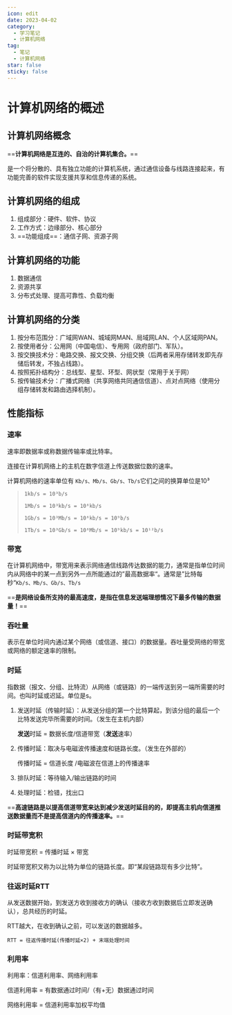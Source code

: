 ```yaml
---
icon: edit
date: 2023-04-02
category:
  - 学习笔记
  - 计算机网络
tag:
  - 笔记
  - 计算机网络
star: false
sticky: false
---
```


# 计算机网络的概述

## 计算机网络概念

==**计算机网络是互连的、自治的计算机集合。**==

是一个将分散的、具有独立功能的计算机系统，通过通信设备与线路连接起来，有功能完善的软件实现支援共享和信息传递的系统。
<!-- more -->
##  计算机网络的组成

1. 组成部分：硬件、软件、协议
2. 工作方式：边缘部分、核心部分
3. ==功能组成==：通信子网、资源子网

## 计算机网络的功能

1. 数据通信
2. 资源共享
3. 分布式处理、提高可靠性、负载均衡

## 计算机网络的分类

1. 按分布范围分：广域网WAN、城域网MAN、局域网LAN、个人区域网PAN。
2. 按使用者分：公用网（中国电信）、专用网（政府部门、军队）。
3. 按交换技术分：电路交换、报文交换、分组交换（后两者采用存储转发即先存储后转发，不独占线路）。
4. 按照拓扑结构分：总线型、星型、环型、网状型（常用于关于网）
5. 按传输技术分：广播式网络（共享网络共同通信信道）、点对点网络（使用分组存储转发和路由选择机制）。

## 性能指标

###  速率

速率即数据率或称数据传输率或比特率。

连接在计算机网络上的主机在数字信道上传送数据位数的速率。

计算机网络的速率单位有 `Kb/s、Mb/s、Gb/s、Tb/s`它们之间的换算单位是10³

> `1kb/s = 10³b/s`
>
> `1Mb/s = 10³kb/s = 10⁶kb/s`
>
> `1Gb/s = 10³Mb/s = 10⁶kb/s = 10⁹b/s`
>
> `1Tb/s = 10³Gb/s = 10⁶Mb/s = 10⁹kb/s = 10¹²b/s`

###  带宽

在计算机网络中，带宽用来表示网络通信线路传达数据的能力，通常是指单位时间内从网络中的某一点到另外一点所能通过的”最高数据率“。通常是”比特每秒“`Kb/s、Mb/s、Gb/s、Tb/s`

==**是网络设备所支持的最高速度，是指在信息发送端理想情况下最多传输的数据量！**==

### 吞吐量

表示在单位时间内通过某个网络（或信道、接口）的数据量。吞吐量受网络的带宽或网络的额定速率的限制。

### 时延

指数据（报文、分组、比特流）从网络（或链路）的一端传送到另一端所需要的时间。也叫时延或迟延。单位是s。

1. 发送时延（传输时延）：从发送分组的第一个比特算起，到该分组的最后一个比特发送完毕所需要的时间。（发生在主机内部）

   **发送**时延 =  数据长度/信道带宽（**发送**速率）

2. 传播时延：取决与电磁波传播速度和链路长度。（发生在外部的）

   传播时延 = 信道长度 /电磁波在信道上的传播速率

3. 排队时延：等待输入/输出链路的时间

4. 处理时延：检错，找出口

==**高速链路是以提高信道带宽来达到减少发送时延目的的，即提高主机向信道推送数据量而不是提高信道内的传播速率。**==

###  时延带宽积

时延带宽积 = 传播时延 × 带宽

时延带宽积又称为以比特为单位的链路长度。即“某段链路现有多少比特”。

###  往返时延RTT

从发送数据开始，到发送方收到接收方的确认（接收方收到数据后立即发送确认），总共经历的时延。

RTT越大，在收到确认之前，可以发送的数据越多。

```RTT = 往返传播时延(传播时延×2) + 末端处理时间```

### 利用率

利用率：信道利用率、网络利用率

信道利用率 = 有数据通过时间/（有+无）数据通过时间

网络利用率 = 信道利用率加权平均值

